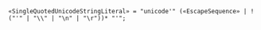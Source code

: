 <!-- This file is generated automatically by infrastructure scripts. Please don't edit by hand. -->

```{ .ebnf .slang-ebnf #SingleQuotedUnicodeStringLiteral }
«SingleQuotedUnicodeStringLiteral» = "unicode'" («EscapeSequence» | !("'" | "\\" | "\n" | "\r"))* "'";
```
